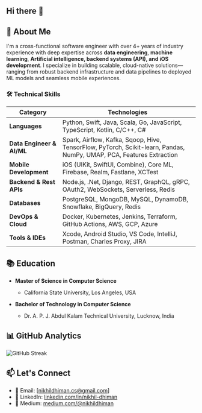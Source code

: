 ## Hi there 👋

## 📖 About Me
I'm a cross-functional software engineer with over 4+ years of industry experience with deep expertise across **data engineering**, **machine learning**, **Artificial intelligence, backend systems (API), and iOS development**. I specialize in building scalable, cloud-native solutions—ranging from robust backend infrastructure and data pipelines to deployed ML models and seamless mobile experiences.


### 🛠️ Technical Skills
| **Category**           | **Technologies**                                                                 |
|------------------------|----------------------------------------------------------------------------------|
| **Languages**          | Python, Swift, Java, Scala, Go, JavaScript, TypeScript, Kotlin, C/C++, C#             |
| **Data Engineer & AI/ML**          | Spark, Airflow, Kafka, Sqoop, Hive, TensorFlow, PyTorch, Scikit-learn, Pandas, NumPy, UMAP, PCA, Features Extraction   |
| **Mobile Development** | iOS (UIKit, SwiftUI, Combine), Core ML, Firebase, Realm, Fastlane, XCTest       |
| **Backend & Rest APIs**     | Node.js, .Net, Django, REST, GraphQL, gRPC, OAuth2, WebSockets, Serverless, Redis     |
| **Databases**          | PostgreSQL, MongoDB, MySQL, DynamoDB, Snowflake, BigQuery, Redis                |
| **DevOps & Cloud**     | Docker, Kubernetes, Jenkins, Terraform, GitHub Actions, AWS, GCP, Azure         |
| **Tools & IDEs**       | Xcode, Android Studio, VS Code, IntelliJ, Postman, Charles Proxy, JIRA          |


## 📚 Education
- **Master of Science in Computer Science**
  - California State University, Los Angeles, USA

- **Bachelor of Technology in Computer Science**
  - Dr. A. P. J. Abdul Kalam Technical University, Lucknow, India


## 📊 GitHub Analytics

![GitHub Streak](https://github-readme-streak-stats.herokuapp.com/?user=NikhilDhiman&theme=dark)


## 📫 Let's Connect
- 📧 Email: [nikhildhiman.cs@gmail.com]
- 💼 LinkedIn: [linkedin.com/in/nikhil-dhiman](https://www.linkedin.com/in/nikhil-dhiman/)
- 📝 Medium: [medium.com/@nikhildhiman](https://medium.com/@nikhildhiman)
  
<!--
**NikhilDhiman/NikhilDhiman** is a ✨ _special_ ✨ repository because its `README.md` (this file) appears on your GitHub profile.

Here are some ideas to get you started:

- 🔭 I’m currently working on ...
- 🌱 I’m currently learning ...
- 👯 I’m looking to collaborate on ...
- 🤔 I’m looking for help with ...
- 💬 Ask me about ...
- 📫 How to reach me: ...
- 😄 Pronouns: ...
- ⚡ Fun fact: ...
-->
